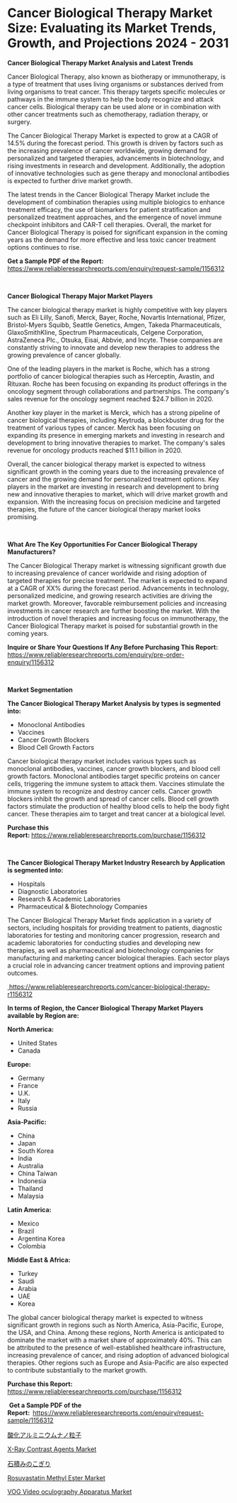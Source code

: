 <p><h1>Cancer Biological Therapy Market Size: Evaluating its Market Trends, Growth, and Projections 2024 - 2031</h1></p><p><strong>Cancer Biological Therapy Market Analysis and Latest Trends</strong></p>
<p><p>Cancer Biological Therapy, also known as biotherapy or immunotherapy, is a type of treatment that uses living organisms or substances derived from living organisms to treat cancer. This therapy targets specific molecules or pathways in the immune system to help the body recognize and attack cancer cells. Biological therapy can be used alone or in combination with other cancer treatments such as chemotherapy, radiation therapy, or surgery.</p><p>The Cancer Biological Therapy Market is expected to grow at a CAGR of 14.5% during the forecast period. This growth is driven by factors such as the increasing prevalence of cancer worldwide, growing demand for personalized and targeted therapies, advancements in biotechnology, and rising investments in research and development. Additionally, the adoption of innovative technologies such as gene therapy and monoclonal antibodies is expected to further drive market growth.</p><p>The latest trends in the Cancer Biological Therapy Market include the development of combination therapies using multiple biologics to enhance treatment efficacy, the use of biomarkers for patient stratification and personalized treatment approaches, and the emergence of novel immune checkpoint inhibitors and CAR-T cell therapies. Overall, the market for Cancer Biological Therapy is poised for significant expansion in the coming years as the demand for more effective and less toxic cancer treatment options continues to rise.</p></p>
<p><strong>Get a Sample PDF of the Report:&nbsp;</strong> <a href="https://www.reliableresearchreports.com/enquiry/request-sample/1156312">https://www.reliableresearchreports.com/enquiry/request-sample/1156312</a></p>
<p>&nbsp;</p>
<p><strong>Cancer Biological Therapy Major Market Players</strong></p>
<p><p>The cancer biological therapy market is highly competitive with key players such as Eli Lilly, Sanofi, Merck, Bayer, Roche, Novartis International, Pfizer, Bristol-Myers Squibb, Seattle Genetics, Amgen, Takeda Pharmaceuticals, GlaxoSmithKline, Spectrum Pharmaceuticals, Celgene Corporation, AstraZeneca Plc., Otsuka, Eisai, Abbvie, and Incyte. These companies are constantly striving to innovate and develop new therapies to address the growing prevalence of cancer globally.</p><p>One of the leading players in the market is Roche, which has a strong portfolio of cancer biological therapies such as Herceptin, Avastin, and Rituxan. Roche has been focusing on expanding its product offerings in the oncology segment through collaborations and partnerships. The company's sales revenue for the oncology segment reached $24.7 billion in 2020.</p><p>Another key player in the market is Merck, which has a strong pipeline of cancer biological therapies, including Keytruda, a blockbuster drug for the treatment of various types of cancer. Merck has been focusing on expanding its presence in emerging markets and investing in research and development to bring innovative therapies to market. The company's sales revenue for oncology products reached $11.1 billion in 2020.</p><p>Overall, the cancer biological therapy market is expected to witness significant growth in the coming years due to the increasing prevalence of cancer and the growing demand for personalized treatment options. Key players in the market are investing in research and development to bring new and innovative therapies to market, which will drive market growth and expansion. With the increasing focus on precision medicine and targeted therapies, the future of the cancer biological therapy market looks promising.</p></p>
<p>&nbsp;</p>
<p><strong>What Are The Key Opportunities For Cancer Biological Therapy Manufacturers?</strong></p>
<p><p>The Cancer Biological Therapy market is witnessing significant growth due to increasing prevalence of cancer worldwide and rising adoption of targeted therapies for precise treatment. The market is expected to expand at a CAGR of XX% during the forecast period. Advancements in technology, personalized medicine, and growing research activities are driving the market growth. Moreover, favorable reimbursement policies and increasing investments in cancer research are further boosting the market. With the introduction of novel therapies and increasing focus on immunotherapy, the Cancer Biological Therapy market is poised for substantial growth in the coming years.</p></p>
<p><strong>Inquire or Share Your Questions If Any Before Purchasing This Report:</strong> <a href="https://www.reliableresearchreports.com/enquiry/pre-order-enquiry/1156312">https://www.reliableresearchreports.com/enquiry/pre-order-enquiry/1156312</a></p>
<p>&nbsp;</p>
<p><strong>Market Segmentation</strong></p>
<p><strong>The Cancer Biological Therapy Market Analysis by types is segmented into:</strong></p>
<p><ul><li>Monoclonal Antibodies</li><li>Vaccines</li><li>Cancer Growth Blockers</li><li>Blood Cell Growth Factors</li></ul></p>
<p><p>Cancer biological therapy market includes various types such as monoclonal antibodies, vaccines, cancer growth blockers, and blood cell growth factors. Monoclonal antibodies target specific proteins on cancer cells, triggering the immune system to attack them. Vaccines stimulate the immune system to recognize and destroy cancer cells. Cancer growth blockers inhibit the growth and spread of cancer cells. Blood cell growth factors stimulate the production of healthy blood cells to help the body fight cancer. These therapies aim to target and treat cancer at a biological level.</p></p>
<p><strong>Purchase this Report:&nbsp;</strong><a href="https://www.reliableresearchreports.com/purchase/1156312">https://www.reliableresearchreports.com/purchase/1156312</a></p>
<p>&nbsp;</p>
<p><strong>The Cancer Biological Therapy Market Industry Research by Application is segmented into:</strong></p>
<p><ul><li>Hospitals</li><li>Diagnostic Laboratories</li><li>Research & Academic Laboratories</li><li>Pharmaceutical & Biotechnology Companies</li></ul></p>
<p><p>The Cancer Biological Therapy Market finds application in a variety of sectors, including hospitals for providing treatment to patients, diagnostic laboratories for testing and monitoring cancer progression, research and academic laboratories for conducting studies and developing new therapies, as well as pharmaceutical and biotechnology companies for manufacturing and marketing cancer biological therapies. Each sector plays a crucial role in advancing cancer treatment options and improving patient outcomes.</p></p>
<p><a href="https://www.reliableresearchreports.com/cancer-biological-therapy-r1156312">&nbsp;https://www.reliableresearchreports.com/cancer-biological-therapy-r1156312</a></p>
<p><strong>In terms of Region, the Cancer Biological Therapy Market Players available by Region are:</strong></p>
<p>
    <p> <strong> North America: </strong>
        <ul>
            <li>United States</li>
            <li>Canada</li>
        </ul>
        </p> 
    <p> <strong> Europe: </strong>
        <ul>
            <li>Germany</li>
            <li>France</li>
            <li>U.K.</li>
            <li>Italy</li>
            <li>Russia</li>
        </ul>
        </p> 
    <p> <strong> Asia-Pacific: </strong>
        <ul>
            <li>China</li>
            <li>Japan</li>
            <li>South Korea</li>
            <li>India</li>
            <li>Australia</li>
            <li>China Taiwan</li>
            <li>Indonesia</li>
            <li>Thailand</li>
            <li>Malaysia</li>
        </ul>
        </p> 
    <p> <strong> Latin America: </strong>
        <ul>
            <li>Mexico</li>
            <li>Brazil</li>
            <li>Argentina Korea</li>
            <li>Colombia</li>
        </ul>
        </p> 
    <p> <strong> Middle East & Africa: </strong>
        <ul>
            <li>Turkey</li>
            <li>Saudi</li>
            <li>Arabia</li>
            <li>UAE</li>
            <li>Korea</li>
        </ul>
    </p>
    </p>
<p><p>The global cancer biological therapy market is expected to witness significant growth in regions such as North America, Asia-Pacific, Europe, the USA, and China. Among these regions, North America is anticipated to dominate the market with a market share of approximately 40%. This can be attributed to the presence of well-established healthcare infrastructure, increasing prevalence of cancer, and rising adoption of advanced biological therapies. Other regions such as Europe and Asia-Pacific are also expected to contribute substantially to the market growth.</p></p>
<p><strong>Purchase this Report: </strong><a href="https://www.reliableresearchreports.com/purchase/1156312">https://www.reliableresearchreports.com/purchase/1156312</a></p>
<p>&nbsp;<strong>Get a Sample PDF of the Report:&nbsp;&nbsp;</strong><a href="https://www.reliableresearchreports.com/enquiry/request-sample/1156312">https://www.reliableresearchreports.com/enquiry/request-sample/1156312</a></p>
<p><strong></strong></p>
<p><p><a href="https://medium.com/@clairhane2018/%E3%82%A2%E3%83%AB%E3%83%9F%E3%83%8B%E3%82%A6%E3%83%A0%E9%85%B8%E5%8C%96%E7%89%A9%E3%83%8A%E3%83%8E%E7%B2%92%E5%AD%90%E5%B8%82%E5%A0%B4-%E3%82%BF%E3%82%A4%E3%83%97-%E7%94%A8%E9%80%94-%E3%81%8A%E3%82%88%E3%81%B3%E5%9C%B0%E7%90%86%E3%81%AB%E3%82%88%E3%82%8B%E7%B7%8F%E5%90%88%E7%9A%84%E3%81%AA%E8%A9%95%E4%BE%A1-2a94c9b67a83">酸化アルミニウムナノ粒子</a></p><p><a href="https://www.linkedin.com/pulse/x-ray-contrast-agents-market-size-2024-2031-global-industrial-rf00c?trackingId=aBAkpUxFqKtKW8jES3XXcQ%3D%3D">X-Ray Contrast Agents Market</a></p><p><a href="https://medium.com/@murraycod1929/%E7%9F%B3%E5%B7%A5%E7%94%A8%E3%81%AE%E3%83%8E%E3%82%B3%E3%82%AE%E3%83%AA%E5%B8%82%E5%A0%B4%E8%A6%8F%E6%A8%A1-cagr-%E3%83%88%E3%83%AC%E3%83%B3%E3%83%89-2024%E5%B9%B4-2030%E5%B9%B4-c23267f8961b">石積みのこぎり</a></p><p><a href="https://issuu.com/reportprime-2/docs/rosuvastatin-methyl-ester-market-size-2030.pptx">Rosuvastatin Methyl Ester Market</a></p><p><a href="https://medium.com/@isidrowolff1966/vog-video-oculography-apparatus-market-report-reveals-the-latest-trends-and-growth-opportunities-of-41705aa95c40">VOG Video oculography Apparatus Market</a></p></p>